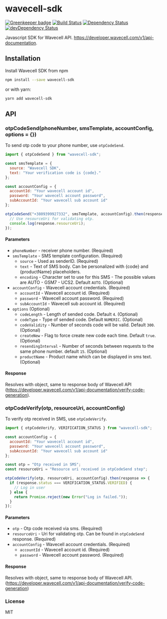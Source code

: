 # wavecell-sdk

[![Greenkeeper badge](https://badges.greenkeeper.io/andcards/wavecell-sdk.svg)](https://greenkeeper.io/)
[![Build Status](https://travis-ci.org/andcards/wavecell-sdk.svg?branch=master)](https://travis-ci.org/andcards/wavecell-sdk)
[![Dependency Status](https://david-dm.org/andcards/wavecell-sdk.svg)](https://david-dm.org/andcards/wavecell-sdk)
[![devDependency Status](https://david-dm.org/andcards/wavecell-sdk/dev-status.svg)](https://david-dm.org/andcards/wavecell-sdk#info=devDependencies)

Javascript SDK for Wavecell API.
https://developer.wavecell.com/v1/api-documentation.

## Installation

Install Wavecell SDK from npm

```sh
npm install --save wavecell-sdk
```

or with yarn:

```sh
yarn add wavecell-sdk
```

## API

### otpCodeSend(phoneNumber, smsTemplate, accountConfig, options = {})

To send otp code to your phone number, use `otpCodeSend`.

```javascript
import { otpCodeSend } from "wavecell-sdk";

const smsTemplate = {
  source: "Wavecell SDK",
  text: "Your verification code is {code}."
};

const accountConfig = {
  accountId: "Your wavecell account id",
  password: "Your wavecell account password",
  subAccountId: "Your wavecell sub account id"
};

otpCodeSend("+3809399927332", smsTemplate, accountConfig).then(response => {
  // Use resourceUri for validating otp.
  console.log(response.resourceUri);
});
```

#### Parameters

- `phoneNumber` - receiver phone number. (Required)
- `smsTemplate` - SMS template configuration. (Required)
  - `source` - Used as senderID. (Required)
  - `text` - Text of SMS body. Can be personalized with {code} and {productName}
    placeholders.
  - `encoding` - Character set to use for this SMS - The possible values are
    AUTO - GSM7 - UCS2. Default `AUTO`. (Optional)
- `accountConfig` - Wavecell account credentials. (Required)
  - `accountId` - Wavecell account id. (Required)
  - `password` - Wavecell account password. (Required)
  - `subAccountId` - Wavecell sub account id. (Required)
- `options` (Optional)
  - `codeLength` - Length of sended code. Default `4`. (Optional)
  - `codeType` - Type of sended code. Default `NUMERIC`. (Optional)
  - `codeValidity` - Number of seconds code will be valid. Default `300`.
    (Optional)
  - `createNew` - Flag to force create new code each time. Default `true`.
    (Optional)
  - `resendingInterval` - Number of seconds between requests to the same phone
    number. default `15`. (Optional)
  - `productName` - Product name which can be displayed in sms text. (Optional)

#### Response

Resolves with object, same to response body of Wavecell API
(https://developer.wavecell.com/v1/api-documentation/verify-code-generation).

### otpCodeVerify(otp, resourceUri, accountConfig)

To verify otp received in SMS, use `otpCodeVerify`.

```javascript
import { otpCodeVerify, VERIFICATION_STATUS } from "wavecell-sdk";

const accountConfig = {
  accountId: "Your wavecell account id",
  password: "Your wavecell account password",
  subAccountId: "Your wavecell sub account id"
};

const otp = "Otp received in SMS";
const resourceUri = "Resource uri received in otpCodeSend step";

otpCodeVerify(otp, resourceUri, accountConfig).then(response => {
  if (response.status === VERIFICATION_STATUS.VERIFIED) {
    // Log in user
  } else {
    return Promise.reject(new Error("Log in failed."));
  }
});
```

#### Parameters

- `otp` - Otp code received via sms. (Required)
- `resourceUri` - Uri for validating otp. Can be found in `otpCodeSend`
  response. (Required)
- `accountConfig` - Wavecell account credentials. (Required)
  - `accountId` - Wavecell account id. (Required)
  - `password` - Wavecell account password. (Required)

#### Response

Resolves with object, same to response body of Wavecell API.
(https://developer.wavecell.com/v1/api-documentation/verify-code-generation)

### License

MIT
